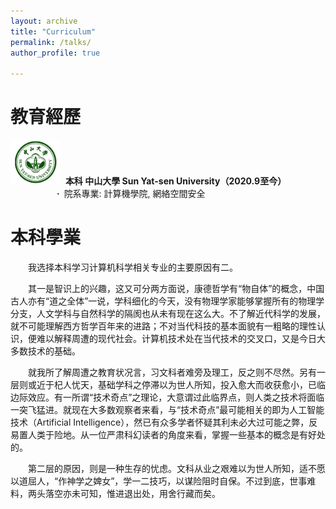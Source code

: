 ```yaml
---
layout: archive
title: "Curriculum"
permalink: /talks/
author_profile: true

---
```


教育經歷
======

<a href="https://www.sysu.edu.cn/"><img src="talks/SYSU_logo.jpeg" alt="中山大學" width="80px" /></a>&nbsp;  **本科 中山大學 Sun Yat-sen University（2020.9至今）**  
　&emsp;&emsp;&emsp;&emsp; **·**&ensp;院系專業: 計算機學院, 網絡空間安全

本科學業
======

&emsp;&emsp;我选择本科学习计算机科学相关专业的主要原因有二。

&emsp;&emsp;其一是智识上的兴趣，这又可分两方面说，康德哲学有“物自体”的概念，中国古人亦有“道之全体”一说，学科细化的今天，没有物理学家能够掌握所有的物理学分支，人文学科与自然科学的隔阂也从未有现在这么大。不了解近代科学的发展，就不可能理解西方哲学百年来的进路；不对当代科技的基本面貌有一粗略的理性认识，便难以解释周遭的现代社会。计算机技术处在当代技术的交叉口，又是今日大多数技术的基础。

&emsp;&emsp;就我所了解周遭之教育状况言，习文科者难旁及理工，反之则不尽然。另有一层则或近于杞人忧天，基础学科之停滞以为世人所知，投入愈大而收获愈小，已临边际效应。有一所谓“技术奇点”之理论，大意谓过此临界点，则人类之技术将面临一突飞猛进。就现在大多数观察者来看，与“技术奇点”最可能相关的即为人工智能技术（Artificial Intelligence），然已有众多学者怀疑其利未必大过可能之弊，反易置人类于险地。从一位严肃科幻读者的角度来看，掌握一些基本的概念是有好处的。

&emsp;&emsp;第二层的原因，则是一种生存的忧虑。文科从业之艰难以为世人所知，适不愿以道屈人，“作神学之婢女”，学一二技巧，以谋险阻时自保。不过到底，世事难料，两头落空亦未可知，惟进退出处，用舍行藏而矣。



